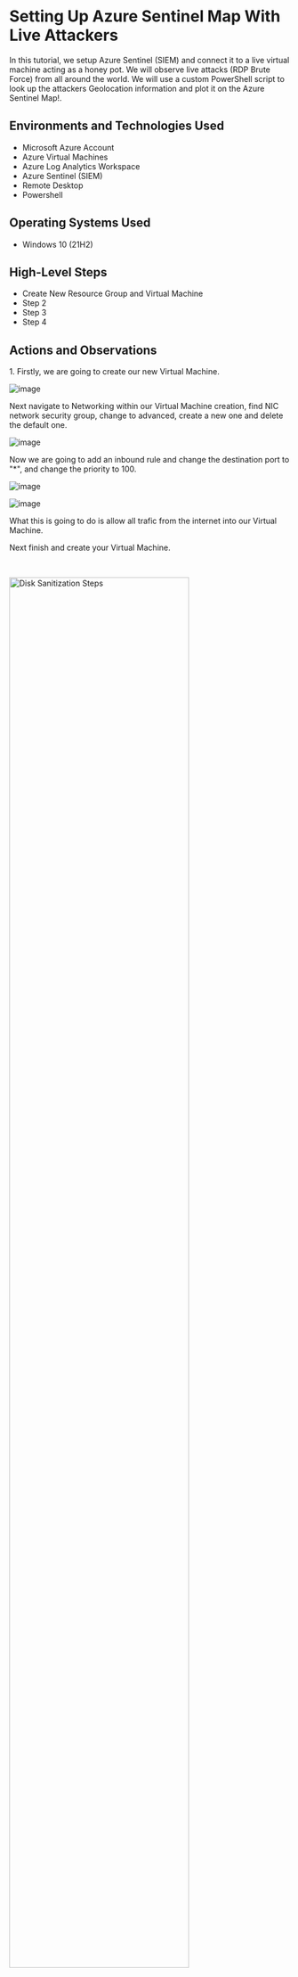 <p align="center">
</p>



<h1>Setting Up Azure Sentinel Map With Live Attackers</h1>
In this tutorial, we setup Azure Sentinel (SIEM) and connect it to a live virtual machine acting as a honey pot. We will observe live attacks (RDP Brute Force) from all around the world. We will use a custom PowerShell script to look up the attackers Geolocation information and plot it on the Azure Sentinel Map!. <br />

<h2>Environments and Technologies Used</h2>

- Microsoft Azure Account
- Azure Virtual Machines
- Azure Log Analytics Workspace
- Azure Sentinel (SIEM)
- Remote Desktop
- Powershell

<h2>Operating Systems Used </h2>

- Windows 10 (21H2)

<h2>High-Level Steps</h2>

- Create New Resource Group and Virtual Machine
- Step 2
- Step 3
- Step 4

<h2>Actions and Observations</h2>

<p>
1. Firstly, we are going to create our new Virtual Machine. 
</p>

![image](https://github.com/DevinWilliamsIT/siemtutorial/assets/155914712/c1830895-8f3f-4899-a5ed-1254e965e1e4)

<p>
  Next navigate to Networking within our Virtual Machine creation, find NIC network security group, change to advanced, create a new one and delete the default one.
</p>

![image](https://github.com/DevinWilliamsIT/siemtutorial/assets/155914712/1db7132b-c63c-4119-ae45-f6a474e6d99d)

<p>
Now we are going to add an inbound rule and change the destination port to "*", and change the priority to 100.
</p>

![image](https://github.com/DevinWilliamsIT/siemtutorial/assets/155914712/1a4e6ea9-b977-4502-9a95-afb782f19d62)

![image](https://github.com/DevinWilliamsIT/siemtutorial/assets/155914712/0e3c3e6d-92c2-4fcc-9e33-3e1b3f49a2dd)

<p>
  What this is going to do is allow all trafic from the internet into our Virtual Machine.
</p>

<p>
  Next finish and create your Virtual Machine.
</p>



<br />

<p>
<img src="https://i.imgur.com/DJmEXEB.png" height="80%" width="80%" alt="Disk Sanitization Steps"/>
</p>
<p>
Lorem ipsum dolor sit amet, consectetur adipiscing elit, sed do eiusmod tempor incididunt ut labore et dolore magna aliqua. Ut enim ad minim veniam, quis nostrud exercitation ullamco laboris nisi ut aliquip ex ea commodo consequat. Duis aute irure dolor in reprehenderit in voluptate velit esse cillum dolore eu fugiat nulla pariatur.
</p>
<br />

<p>
<img src="https://i.imgur.com/DJmEXEB.png" height="80%" width="80%" alt="Disk Sanitization Steps"/>
</p>
<p>
Lorem ipsum dolor sit amet, consectetur adipiscing elit, sed do eiusmod tempor incididunt ut labore et dolore magna aliqua. Ut enim ad minim veniam, quis nostrud exercitation ullamco laboris nisi ut aliquip ex ea commodo consequat. Duis aute irure dolor in reprehenderit in voluptate velit esse cillum dolore eu fugiat nulla pariatur.
</p>
<br />
